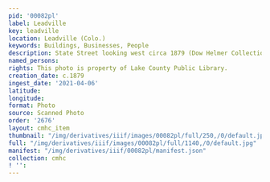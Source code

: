```yaml
---
pid: '00082pl'
label: Leadville
key: leadville
location: Leadville (Colo.)
keywords: Buildings, Businesses, People
description: State Street looking west circa 1879 (Dow Helmer Collection)
named_persons: 
rights: This photo is property of Lake County Public Library.
creation_date: c.1879
ingest_date: '2021-04-06'
latitude: 
longitude: 
format: Photo
source: Scanned Photo
order: '2676'
layout: cmhc_item
thumbnail: "/img/derivatives/iiif/images/00082pl/full/250,/0/default.jpg"
full: "/img/derivatives/iiif/images/00082pl/full/1140,/0/default.jpg"
manifest: "/img/derivatives/iiif/00082pl/manifest.json"
collection: cmhc
! '': 
---
```

